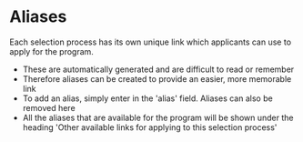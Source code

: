 # Aliases 
Each selection process has its own unique link which applicants can use to apply for the program.  
- These are automatically generated and are difficult to read or remember 
- Therefore aliases can be created to provide an easier, more memorable link
- To add an alias, simply enter in the 'alias' field.  Aliases can also be removed here
- All the aliases that are available for the program will be shown under the heading 'Other available links for applying to this selection process'